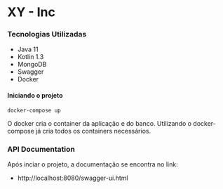 # XY - Inc

### Tecnologias Utilizadas

* Java 11
* Kotlin 1.3
* MongoDB
* Swagger
* Docker

#### Iniciando o projeto

    docker-compose up
    
 O docker cria o container da aplicação e do banco. Utilizando o docker-compose já cria todos os containers necessários.

### API Documentation
Após inciar o projeto, a documentação se encontra no link:

* http://localhost:8080/swagger-ui.html
